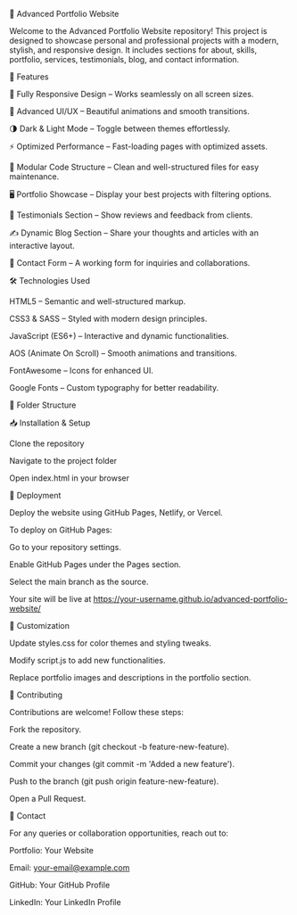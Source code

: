 🌊 Advanced Portfolio Website

Welcome to the Advanced Portfolio Website repository! This project is designed to showcase personal and professional projects with a modern, stylish, and responsive design. It includes sections for about, skills, portfolio, services, testimonials, blog, and contact information.

🚀 Features

🌟 Fully Responsive Design – Works seamlessly on all screen sizes.

🎨 Advanced UI/UX – Beautiful animations and smooth transitions.

🌗 Dark & Light Mode – Toggle between themes effortlessly.

⚡ Optimized Performance – Fast-loading pages with optimized assets.

📂 Modular Code Structure – Clean and well-structured files for easy maintenance.

🖥️ Portfolio Showcase – Display your best projects with filtering options.

💬 Testimonials Section – Show reviews and feedback from clients.

✍️ Dynamic Blog Section – Share your thoughts and articles with an interactive layout.

📩 Contact Form – A working form for inquiries and collaborations.

🛠️ Technologies Used

HTML5 – Semantic and well-structured markup.

CSS3 & SASS – Styled with modern design principles.

JavaScript (ES6+) – Interactive and dynamic functionalities.

AOS (Animate On Scroll) – Smooth animations and transitions.

FontAwesome – Icons for enhanced UI.

Google Fonts – Custom typography for better readability.

📂 Folder Structure

📥 Installation & Setup

Clone the repository

Navigate to the project folder

Open index.html in your browser

🚀 Deployment

Deploy the website using GitHub Pages, Netlify, or Vercel.

To deploy on GitHub Pages:

Go to your repository settings.

Enable GitHub Pages under the Pages section.

Select the main branch as the source.

Your site will be live at https://your-username.github.io/advanced-portfolio-website/

🎨 Customization

Update styles.css for color themes and styling tweaks.

Modify script.js to add new functionalities.

Replace portfolio images and descriptions in the portfolio section.

🤝 Contributing

Contributions are welcome! Follow these steps:

Fork the repository.

Create a new branch (git checkout -b feature-new-feature).

Commit your changes (git commit -m 'Added a new feature').

Push to the branch (git push origin feature-new-feature).

Open a Pull Request.

📧 Contact

For any queries or collaboration opportunities, reach out to:

Portfolio: Your Website

Email: your-email@example.com

GitHub: Your GitHub Profile

LinkedIn: Your LinkedIn Profile
